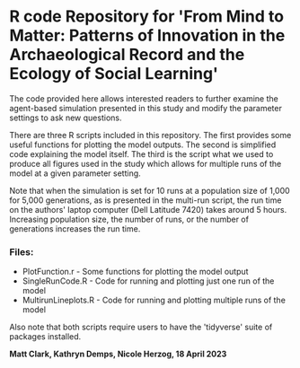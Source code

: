 # R code Repository for 'From Mind to Matter: Patterns of Innovation in the Archaeological Record and the Ecology of Social Learning'

The code provided here allows interested readers to further examine the agent-based simulation presented in this study and modify the parameter settings to ask new questions.


There are three R scripts included in this repository. The first provides some useful functions for plotting the model outputs. The second is simplified code explaining the model itself. The third is the script what we used to produce all figures used in the study which allows for multiple runs of the model at a given parameter setting.   

Note that when the simulation is set for 10 runs at a population size of 1,000 for 5,000 generations, as is presented in the multi-run script, the run time on the authors' laptop computer (Dell Latitude 7420) takes around 5 hours. Increasing population size, the number of runs, or the number of generations increases the run time.  

### Files:

* PlotFunction.r - Some functions for plotting the model output
* SingleRunCode.R - Code for running and plotting just one run of the model
* MultirunLineplots.R - Code for running and plotting multiple runs of the model

Also note that both scripts require users to have the 'tidyverse' suite of packages installed. 

**Matt Clark, Kathryn Demps, Nicole Herzog, 18 April 2023**
